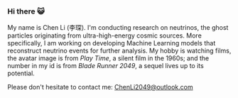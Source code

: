 ### Hi there 😺

My name is Chen Li (李琛). I'm conducting research on neutrinos, the ghost particles originating from ultra-high-energy cosmic sources. More specifically, I am working on developing Machine Learning models that reconstruct neutrino events for further analysis. My hobby is watching films, the avatar image is from _Play Time_, a silent film in the 1960s; and the number in my id is from _Blade Runner 2049_, a sequel lives up to its potential.

Please don't hesitate to contact me: [ChenLi2049@outlook.com](mailto:ChenLi2049@outlook.com)

<!--
**ChenLi2049/ChenLi2049** is a ✨ _special_ ✨ repository because its `README.md` (this file) appears on your GitHub profile.

Here are some ideas to get you started:

- 🔭 I’m currently working on ...
- 🌱 I’m currently learning ...
- 👯 I’m looking to collaborate on ...
- 🤔 I’m looking for help with ...
- 💬 Ask me about ...
- 📫 How to reach me: ...
- 😄 Pronouns: ...
- ⚡ Fun fact: ...
-->
